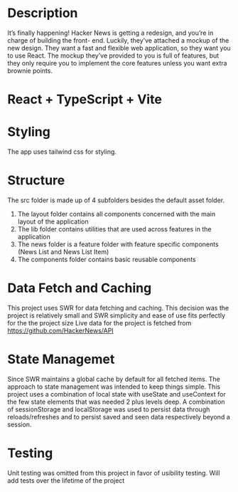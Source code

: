 # Description

It’s finally happening! Hacker News is getting a redesign, and you’re in charge of building the front- end. Luckily, they’ve attached a mockup of the new design. They want a fast and flexible web application, so they want you to use React. The mockup they’ve provided to you is full of features, but they only require you to implement the core features unless you want extra brownie points.

# React + TypeScript + Vite

# Styling

The app uses tailwind css for styling.

# Structure

The src folder is made up of 4 subfolders besides the default asset folder.
1. The layout folder contains all components concerned with the main layout of the application
2. The lib folder contains utilities that are used across features in the application
3. The news folder is a feature folder with feature specific components (News List and News List Item)
4. The components folder contains basic reusable components

# Data Fetch and Caching

This project uses SWR for data fetching and caching. This decision was the project is relatively small and SWR simplicity and ease of use fits perfectly for the the project size
Live data for the project is fetched from https://github.com/HackerNews/API

# State Managemet 

Since SWR maintains a global cache by default for all fetched items. The approach to state management was intended to keep things simple. 
This project uses a combination of local state with useState and useContext for the few state elements that was needed 2 plus levels deep.
A combination of sessionStorage and localStorage was used to persist data through reloads/refreshes and to persist saved and seen data respectively beyond a session.

# Testing
Unit testing was omitted from this project in favor of usibility testing. Will add tests over the lifetime of the project




